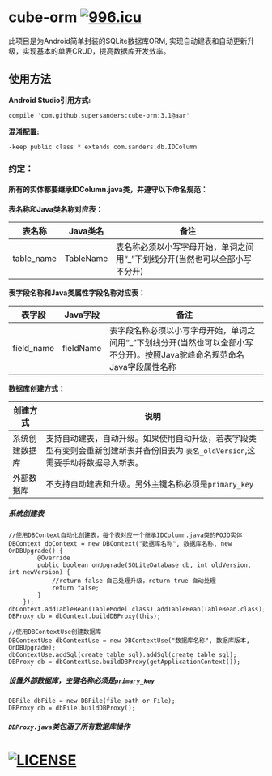 # cube-orm [![996.icu](https://img.shields.io/badge/link-996.icu-red.svg)](https://996.icu)
此项目是为Android简单封装的SQLite数据库ORM, 实现自动建表和自动更新升级，实现基本的单表CRUD，提高数据库开发效率。
## 使用方法
<b>Android Studio引用方式:</b>

`compile 'com.github.supersanders:cube-orm:3.1@aar'`

<b>混淆配置:</b>

`-keep public class * extends com.sanders.db.IDColumn`
### 约定：
#### 所有的实体都要继承IDColumn.java类，并遵守以下命名规范：
<b>表名称和Java类名称对应表：</b>

| 表名称 | Java类名 | 备注 |
| --- | --- | --- |
| table_name | TableName | 表名称必须以小写字母开始，单词之间用“_”下划线分开(当然也可以全部小写不分开) |

<b>表字段名称和Java类属性字段名称对应表：</b>

| 表字段 | Java字段 | 备注 |
| --- | --- | --- |
| field_name | fieldName | 表字段名称必须以小写字母开始，单词之间用“_”下划线分开(当然也可以全部小写不分开)。按照Java驼峰命名规范命名Java字段属性名称 |

<b>数据库创建方式：</b>

| 创建方式  | 说明 |
| --- | --- |
| 系统创建数据库 | 支持自动建表，自动升级。如果使用自动升级，若表字段类型有变则会重新创建新表并备份旧表为 `表名_oldVersion`,这需要手动将数据导入新表。 |
| 外部数据库 | 不支持自动建表和升级。另外主键名称必须是`primary_key` |

##### 系统创建表
	//使用DBContext自动化创建表，每个表对应一个继承IDColumn.java类的POJO实体
	DBContext dbContext = new DBContext("数据库名称", 数据库名称, new OnDBUpgrade() {
            @Override
            public boolean onUpgrade(SQLiteDatabase db, int oldVersion, int newVersion) {
            	//return false 自己处理升级，return true 自动处理
                return false;
            }
        });
	dbContext.addTableBean(TableModel.class).addTableBean(TableBean.class);
	DBProxy db = dbContext.buildDBProxy(this);
	
	//使用DBContextUse创建数据库
	DBContextUse dbContextUse = new DBContextUse("数据库名称", 数据库版本, OnDBUpgrade);
    dbContextUse.addSql(create table sql).addSql(create table sql);
    DBProxy db = dbContextUse.buildDBProxy(getApplicationContext());
##### 设置外部数据库，主键名称必须是`primary_key`
	DBFile dbFile = new DBFile(file path or File);
	DBProxy db = dbFile.buildDBProxy();
##### `DBProxy.java`类包涵了所有数据库操作

# [![LICENSE](https://img.shields.io/badge/license-Anti%20996-blue.svg)](https://github.com/996icu/996.ICU/blob/master/LICENSE)
